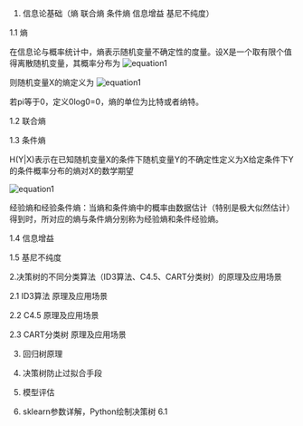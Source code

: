 1. 信息论基础（熵 联合熵 条件熵 信息增益 基尼不纯度）

1.1 熵

在信息论与概率统计中，熵表示随机变量不确定性的度量。设X是一个取有限个值得离散随机变量，其概率分布为
  ![equation1](https://github.com/npk123/Algorithm-datawhale/blob/master/images/Capture.JPG)

则随机变量X的熵定义为
  ![equation1](https://github.com/npk123/Algorithm-datawhale/blob/master/images/Capture1.JPG)

若pi等于0，定义0log0=0，熵的单位为比特或者纳特。

1.2 联合熵

1.3 条件熵

H(Y|X)表示在已知随机变量X的条件下随机变量Y的不确定性定义为X给定条件下Y的条件概率分布的熵对X的数学期望

  ![equation1](https://github.com/npk123/Algorithm-datawhale/blob/master/images/Capture2.JPG)

经验熵和经验条件熵：当熵和条件熵中的概率由数据估计（特别是极大似然估计）得到时，所对应的熵与条件熵分别称为经验熵和条件经验熵。

1.4 信息增益

1.5 基尼不纯度

2.决策树的不同分类算法（ID3算法、C4.5、CART分类树）的原理及应用场景

2.1 ID3算法 原理及应用场景

2.2 C4.5 原理及应用场景

2.3 CART分类树 原理及应用场景

3. 回归树原理


4. 决策树防止过拟合手段


5. 模型评估


6. sklearn参数详解，Python绘制决策树
6.1 
